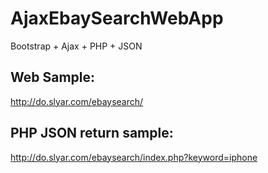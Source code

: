 # AjaxEbaySearchWebApp
Bootstrap + Ajax + PHP + JSON

## Web Sample:

http://do.slyar.com/ebaysearch/

## PHP JSON return sample:

http://do.slyar.com/ebaysearch/index.php?keyword=iphone


